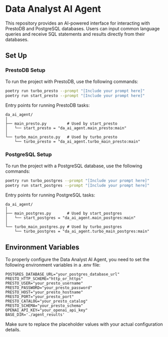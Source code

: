 # Data Analyst AI Agent

This repository provides an AI-powered interface for interacting with PrestoDB and PostgreSQL databases. Users can input common language queries and receive SQL statements and results directly from their databases.

## Set Up

### PrestoDB Setup

To run the project with PrestoDB, use the following commands:

```bash
poetry run turbo_presto --prompt "[Include your prompt here]"
poetry run start_presto --prompt "[Include your prompt here]"
```

Entry points for running PrestoDB tasks:

```tree
da_ai_agent/
│
├── main_presto.py         # Used by start_presto
│   └── start_presto = "da_ai_agent.main_presto:main"
│
└── turbo_main_presto.py   # Used by turbo_presto
    └── turbo_presto = "da_ai_agent.turbo_main_presto:main"
```

### PostgreSQL Setup

To run the project with a PostgreSQL database, use the following commands:

```bash
poetry run turbo_postgres --prompt "[Include your prompt here]"
poetry run start_postgres --prompt "[Include your prompt here]"
```

Entry points for running PostgreSQL tasks:

```tree
da_ai_agent/
│
├── main_postgres.py       # Used by start_postgres
│   └── start_postgres = "da_ai_agent.main_postgres:main"
│
└── turbo_main_postgres.py # Used by turbo_postgres
    └── turbo_postgres = "da_ai_agent.turbo_main_postgres:main"
```

## Environment Variables

To properly configure the Data Analyst AI Agent, you need to set the following environment variables in a .env file:

```dotenv
POSTGRES_DATABASE_URL="your_postgres_database_url"
PRESTO_HTTP_SCHEME="http_or_https"
PRESTO_USER="your_presto_username"
PRESTO_PASSWORD="your_presto_password"
PRESTO_HOST="your_presto_hostname"
PRESTO_PORT="your_presto_port"
PRESTO_CATALOG="your_presto_catalog"
PRESTO_SCHEMA="your_presto_schema"
OPENAI_API_KEY="your_openai_api_key"
BASE_DIR='./agent_results'
```

Make sure to replace the placeholder values with your actual configuration details.

